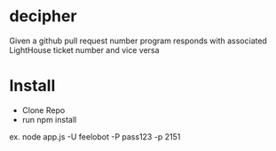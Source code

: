 decipher
========

Given a github pull request number program responds with associated LightHouse ticket number and vice versa 

# Install
* Clone Repo
* run npm install

ex. node app.js -U feelobot -P pass123 -p 2151
